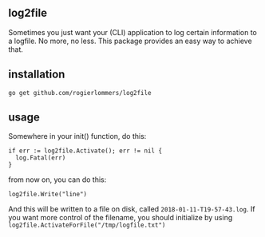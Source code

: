 ## log2file
Sometimes you just want your (CLI) application to log certain information to a logfile. No more, no less. This package provides an easy way to achieve that.

## installation
```
go get github.com/rogierlommers/log2file
```

## usage
Somewhere in your init() function, do this:

```
if err := log2file.Activate(); err != nil {
  log.Fatal(err)
}
```

from now on, you can do this:

```
log2file.Write("line")
```

And this will be written to a file on disk, called `2018-01-11-T19-57-43.log`. If you want more control of the filename, you should initialize by using `log2file.ActivateForFile("/tmp/logfile.txt")`
